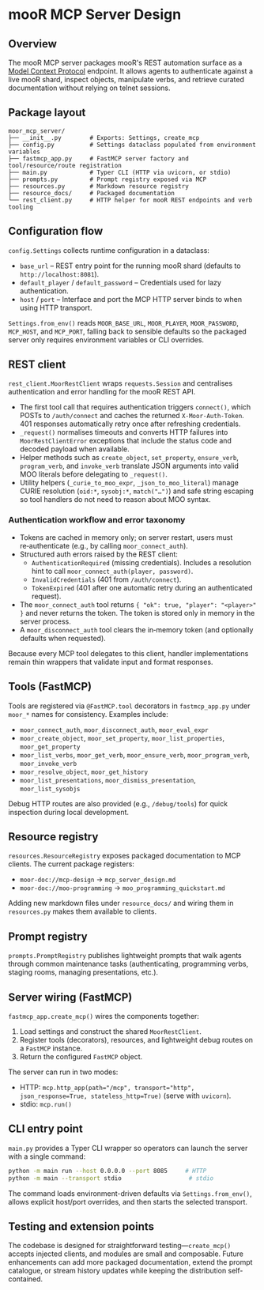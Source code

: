 # mooR MCP Server Design

## Overview
The mooR MCP server packages mooR's REST automation surface as a [Model Context Protocol](https://modelcontextprotocol.io/) endpoint. It allows agents to authenticate against a live mooR shard, inspect objects, manipulate verbs, and retrieve curated documentation without relying on telnet sessions.

## Package layout
```
moor_mcp_server/
├── __init__.py        # Exports: Settings, create_mcp
├── config.py          # Settings dataclass populated from environment variables
├── fastmcp_app.py     # FastMCP server factory and tool/resource/route registration
├── main.py            # Typer CLI (HTTP via uvicorn, or stdio)
├── prompts.py         # Prompt registry exposed via MCP
├── resources.py       # Markdown resource registry
├── resource_docs/     # Packaged documentation
└── rest_client.py     # HTTP helper for mooR REST endpoints and verb tooling
```

## Configuration flow
`config.Settings` collects runtime configuration in a dataclass:

- `base_url` – REST entry point for the running mooR shard (defaults to `http://localhost:8081`).
- `default_player` / `default_password` – Credentials used for lazy authentication.
- `host` / `port` – Interface and port the MCP HTTP server binds to when using HTTP transport.

`Settings.from_env()` reads `MOOR_BASE_URL`, `MOOR_PLAYER`, `MOOR_PASSWORD`, `MCP_HOST`, and `MCP_PORT`, falling back to sensible defaults so the packaged server only requires environment variables or CLI overrides.

## REST client
`rest_client.MoorRestClient` wraps `requests.Session` and centralises authentication and error handling for the mooR REST API.

- The first tool call that requires authentication triggers `connect()`, which POSTs to `/auth/connect` and caches the returned `X-Moor-Auth-Token`. 401 responses automatically retry once after refreshing credentials.
- `_request()` normalises timeouts and converts HTTP failures into `MoorRestClientError` exceptions that include the status code and decoded payload when available.
- Helper methods such as `create_object`, `set_property`, `ensure_verb`, `program_verb`, and `invoke_verb` translate JSON arguments into valid MOO literals before delegating to `_request()`.
- Utility helpers (`_curie_to_moo_expr`, `_json_to_moo_literal`) manage CURIE resolution (`oid:*`, `sysobj:*`, `match("…")`) and safe string escaping so tool handlers do not need to reason about MOO syntax.


### Authentication workflow and error taxonomy
- Tokens are cached in memory only; on server restart, users must re‑authenticate (e.g., by calling `moor_connect_auth`).
- Structured auth errors raised by the REST client:
  - `AuthenticationRequired` (missing credentials). Includes a resolution hint to call `moor_connect_auth(player, password)`.
  - `InvalidCredentials` (401 from `/auth/connect`).
  - `TokenExpired` (401 after one automatic retry during an authenticated request).
- The `moor_connect_auth` tool returns `{ "ok": true, "player": "<player>" }` and never returns the token. The token is stored only in memory in the server process.
- A `moor_disconnect_auth` tool clears the in‑memory token (and optionally defaults when requested).

Because every MCP tool delegates to this client, handler implementations remain thin wrappers that validate input and format responses.

## Tools (FastMCP)
Tools are registered via `@FastMCP.tool` decorators in `fastmcp_app.py` under `moor_*` names for consistency. Examples include:

- `moor_connect_auth`, `moor_disconnect_auth`, `moor_eval_expr`
- `moor_create_object`, `moor_set_property`, `moor_list_properties`, `moor_get_property`
- `moor_list_verbs`, `moor_get_verb`, `moor_ensure_verb`, `moor_program_verb`, `moor_invoke_verb`
- `moor_resolve_object`, `moor_get_history`
- `moor_list_presentations`, `moor_dismiss_presentation`, `moor_list_sysobjs`

Debug HTTP routes are also provided (e.g., `/debug/tools`) for quick inspection during local development.

## Resource registry
`resources.ResourceRegistry` exposes packaged documentation to MCP clients. The current package registers:

- `moor-doc://mcp-design` → `mcp_server_design.md`
- `moor-doc://moo-programming` → `moo_programming_quickstart.md`

Adding new markdown files under `resource_docs/` and wiring them in `resources.py` makes them available to clients.

## Prompt registry
`prompts.PromptRegistry` publishes lightweight prompts that walk agents through common maintenance tasks (authenticating, programming verbs, staging rooms, managing presentations, etc.).

## Server wiring (FastMCP)
`fastmcp_app.create_mcp()` wires the components together:

1. Load settings and construct the shared `MoorRestClient`.
2. Register tools (decorators), resources, and lightweight debug routes on a `FastMCP` instance.
3. Return the configured `FastMCP` object.

The server can run in two modes:
- HTTP: `mcp.http_app(path="/mcp", transport="http", json_response=True, stateless_http=True)` (serve with `uvicorn`).
- stdio: `mcp.run()`

## CLI entry point
`main.py` provides a Typer CLI wrapper so operators can launch the server with a single command:

```bash
python -m main run --host 0.0.0.0 --port 8085     # HTTP
python -m main --transport stdio                   # stdio
```

The command loads environment-driven defaults via `Settings.from_env()`, allows explicit host/port overrides, and then starts the selected transport.

## Testing and extension points
The codebase is designed for straightforward testing—`create_mcp()` accepts injected clients, and modules are small and composable. Future enhancements can add more packaged documentation, extend the prompt catalogue, or stream history updates while keeping the distribution self-contained.
